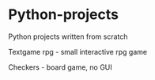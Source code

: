 # Python-projects
Python projects written from scratch

Textgame rpg - small interactive rpg game

Checkers - board game, no GUI
